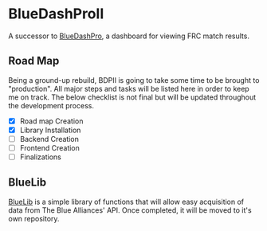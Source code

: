 # BlueDashProII

A successor to [BlueDashPro](https://github.com/sykeben/BlueDashPro), a dashboard for viewing FRC match results.

## Road Map

Being a ground-up rebuild, BDPII is going to take some time to be brought to "production". All major steps and tasks will be listed here in order to keep me on track. The below checklist is not final but will be updated throughout the development process.

- [x]  Road map Creation
- [x]  Library Installation
- [ ]  Backend Creation
- [ ]  Frontend Creation
- [ ]  Finalizations

## BlueLib

[BlueLib](backend/bluelib.js) is a simple library of functions that will allow easy acquisition of data from The Blue Alliances' API. Once completed, it will be moved to it's own repository.
